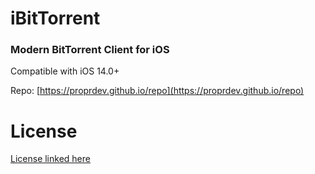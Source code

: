 # iBitTorrent
### Modern BitTorrent Client for iOS

Compatible with iOS 14.0+

Repo: [https://proprdev.github.io/repo](https://proprdev.github.io/repo)

# License
[License linked here](https://github.com/proprdev/joe/blob/master/LICENSE)

